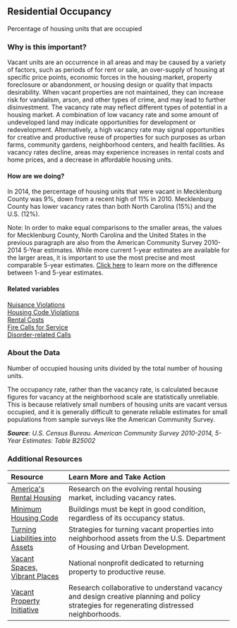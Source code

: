 ## Residential Occupancy
Percentage of housing units that are occupied

### Why is this important?
Vacant units are an occurrence in all areas and may be caused by a variety of factors, such as periods of for rent or sale, an over-supply of housing at specific price points, economic forces in the housing market, property foreclosure or abandonment, or housing design or quality that impacts desirability. When vacant properties are not maintained, they can increase risk for vandalism, arson, and other types of crime, and may lead to further disinvestment. The vacancy rate may reflect different types of potential in a housing market. A combination of low vacancy rate and some amount of undeveloped land may indicate opportunities for development or redevelopment. Alternatively, a high vacancy rate may signal opportunities for creative and productive reuse of properties for such purposes as urban farms, community gardens, neighborhood centers, and health facilities. As vacancy rates decline, areas may experience increases in rental costs and home prices, and a decrease in affordable housing units.

#### How are we doing?
In 2014, the percentage of housing units that were vacant in Mecklenburg County was 9%, down from a recent high of 11% in 2010. Mecklenburg County has lower vacancy rates than both North Carolina (15%) and the U.S. (12%). 

Note: In order to make equal comparisons to the smaller areas, the values for Mecklenburg County, North Carolina and the United States in the previous paragraph are also from the American Community Survey 2010-2014 5-Year estimates. While more current 1-year estimates are available for the larger areas, it is important to use the most precise and most comparable 5-year estimates. [Click here]( http://www.census.gov/programs-surveys/acs/guidance/estimates.html/) to learn more on the difference between 1-and 5-year estimates.

#### Related variables
<a href="javascript:void(0)" onclick="model.metricId = 'm32'">Nuisance Violations</a>  
<a href="javascript:void(0)" onclick="model.metricId = 'm68'">Housing Code Violations</a>  
<a href="javascript:void(0)" onclick="model.metricId = 'm40'">Rental Costs</a>  
<a href="javascript:void(0)" onclick="model.metricId = 'm78'">Fire Calls for Service</a>  
<a href="javascript:void(0)" onclick="model.metricId = 'm60'">Disorder-related Calls</a>  

### About the Data
Number of occupied housing units divided by the total number of housing units. 

The occupancy rate, rather than the vacancy rate, is calculated because figures for vacancy at the neighborhood scale are statistically unreliable. This is because relatively small numbers of housing units are vacant versus occupied, and it is generally difficult to generate reliable estimates for small populations from sample surveys like the American Community Survey.

_**Source**: U.S. Census Bureau. American Community Survey <span tabindex="1000" class="meta-definition" data-toggle="popover" data-title="Why 2010-2014 not 2014?" data-content="Data labeled 2010-2014 describe average conditions reported through the American Community Survey (ACS) during the period of January 2010 through December 2014. The Census collects ACS data from only a small sample of households every month. For reliable small-area estimates, the Census compiles five years of ACS data, which are used in the Quality of Life Explorer.">2010-2014</span>, 5-Year Estimates: Table B25002_

### Additional Resources
| Resource | Learn More and Take Action | 
|:--- | :--- |
|[America's Rental Housing](http://www.jchs.harvard.edu/americas-rental-housing) |Research on the evolving rental housing market, including vacancy rates.
|[Minimum Housing Code](http://charmeck.org/city/charlotte/nbs/codeenforcement/pages/housing.aspx)|Buildings must be kept in good condition, regardless of its occupancy status.
|[Turning Liabilities into Assets](http://www.huduser.org/portal/periodicals/em/winter14/highlight1.html) |Strategies for turning vacant properties into neighborhood assets from the U.S. Department of Housing and Urban Development.
|[Vacant Spaces, Vibrant Places](http://www.communityprogress.net/)| National nonprofit dedicated to returning property to productive reuse.
|[Vacant Property Initiative](http://vacantpropertyresearch.com/) |Research collaborative to understand vacancy and design creative planning and policy strategies for regenerating distressed neighborhoods.